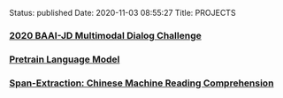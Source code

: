 Status: published
Date: 2020-11-03 08:55:27
Title: PROJECTS


### [2020 BAAI-JD Multimodal Dialog Challenge](http://www.jerrylsu.net/articles/2020/nlp-JDMDC2020.html)

### [Pretrain Language Model](https://github.com/jerrylsu/lm_pretrain)

### [Span-Extraction: Chinese Machine Reading Comprehension]()
